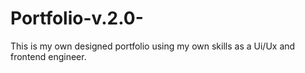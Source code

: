# Portfolio-v.2.0-
This is my own designed portfolio using my own skills as a Ui/Ux and frontend engineer. 
